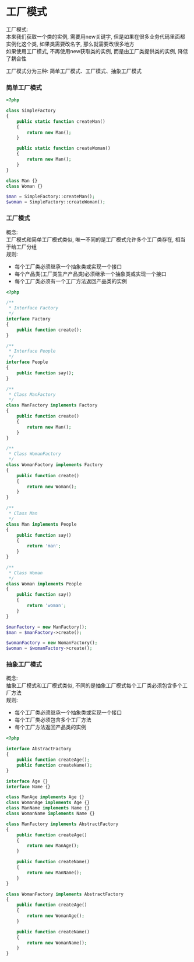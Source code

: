 # 工厂模式

工厂模式:  
本来我们获取一个类的实例, 需要用new关键字, 但是如果在很多业务代码里面都实例化这个类, 如果类需要改名字, 那么就需要改很多地方  
如果使用工厂模式, 不再使用new获取类的实例, 而是由工厂类提供类的实例, 降低了耦合性  

工厂模式分为三种: 简单工厂模式、工厂模式、抽象工厂模式

### 简单工厂模式
```php
<?php

class SimpleFactory
{
    public static function createMan()
    {
        return new Man();
    }

    public static function createWoman()
    {
        return new Man();
    }
}

class Man {}
class Woman {}

$man = SimpleFactory::createMan();
$woman = SimpleFactory::createWoman();
```
### 工厂模式
概念:  
工厂模式和简单工厂模式类似, 唯一不同的是工厂模式允许多个工厂类存在, 相当于给工厂分组  
规则:
- 每个工厂类必须继承一个抽象类或实现一个接口
- 每个产品类(工厂类生产产品类)必须继承一个抽象类或实现一个接口
- 每个工厂类必须有一个工厂方法返回产品类的实例
```php
<?php

/**
 * Interface Factory
 */
interface Factory
{
    public function create();
}

/**
 * Interface People
 */
interface People
{
    public function say();
}

/**
 * Class ManFactory
 */
class ManFactory implements Factory
{
    public function create()
    {
        return new Man();
    }
}

/**
 * Class WomanFactory
 */
class WomanFactory implements Factory
{
    public function create()
    {
        return new Woman();
    }
}

/**
 * Class Man
 */
class Man implements People
{
    public function say()
    {
        return 'man';
    }
}

/**
 * Class Woman
 */
class Woman implements People
{
    public function say()
    {
        return 'woman';
    }
}

$manFactory = new ManFactory();
$man = $manFactory->create();

$womanFactory = new WomanFactory();
$woman = $womanFactory->create();
```

### 抽象工厂模式
概念:  
抽象工厂模式和工厂模式类似, 不同的是抽象工厂模式每个工厂类必须包含多个工厂方法  
规则:  
- 每个工厂类必须继承一个抽象类或实现一个接口
- 每个工厂类必须包含多个工厂方法
- 每个工厂方法返回产品类的实例
```php
<?php

interface AbstractFactory
{
    public function createAge();
    public function createName();
}

interface Age {}
interface Name {}

class ManAge implements Age {}
class WomanAge implements Age {}
class ManName implements Name {}
class WomanName implements Name {}

class ManFactory implements AbstractFactory
{
    public function createAge()
    {
        return new ManAge();
    }

    public function createName()
    {
        return new ManName();
    }
}

class WomanFactory implements AbstractFactory
{
    public function createAge()
    {
        return new WomanAge();
    }

    public function createName()
    {
        return new WomanName();
    }
}
```